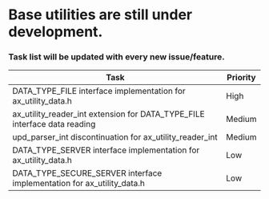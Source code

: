# Base utilities are still under development.

### Task list will be updated with every new issue/feature.

| Task | Priority |
|------|---------|
| DATA_TYPE_FILE interface implementation for ax_utility_data.h | High |
| ax_utility_reader_int extension for DATA_TYPE_FILE interface data reading | Medium |
| upd_parser_int discontinuation for ax_utility_reader_int | Medium |
| DATA_TYPE_SERVER interface implementation for ax_utility_data.h | Low |
| DATA_TYPE_SECURE_SERVER interface implementation for ax_utility_data.h | Low |


